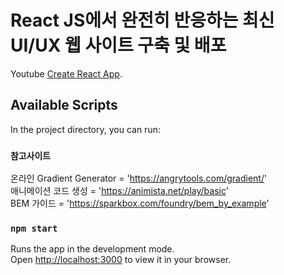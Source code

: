 # React JS에서 완전히 반응하는 최신 UI/UX 웹 사이트 구축 및 배포

Youtube [Create React App](https://www.youtube.com/watch?v=LMagNcngvcU).

## Available Scripts

In the project directory, you can run:

### `참고사이트`

온라인 Gradient Generator = 'https://angrytools.com/gradient/' \
애니메이션 코드 생성 = 'https://animista.net/play/basic' \
BEM 가이드 = 'https://sparkbox.com/foundry/bem_by_example'

### `npm start`

Runs the app in the development mode.\
Open [http://localhost:3000](http://localhost:3000) to view it in your browser.

